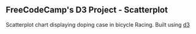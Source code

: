 ## FreeCodeCamp's D3 Project - Scatterplot

Scatterplot chart displaying doping case in bicycle Racing.
Built using [d3](https://d3js.org/)
